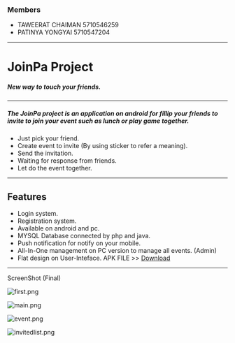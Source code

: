 ### Members
* TAWEERAT CHAIMAN 5710546259
* PATINYA YONGYAI 5710547204
---
# JoinPa Project
##### New way to touch your friends. #####
----
##### The JoinPa project is an application on android for fillip your friends to invite to join your event such as lunch or play game together.

* Just pick your friend.
* Create event to invite (By using sticker to refer a meaning).
* Send the invitation.
* Waiting for response from friends.
* Let do the event together.

---
## Features
* Login system.
* Registration system.
* Available on android and pc.
* MYSQL Database connected by php and java.
* Push notification for notify on your mobile.
* All-In-One management on PC version to manage all events. (Admin)
* Flat design on User-Inteface.
APK FILE >> [Download](https://bitbucket.org/oop2final/joinpa-android/src/bfe3502090c873d61125db3a1845ee9174879bd8/APK/join_pa.apk?at=master)

---
ScreenShot (Final)

![first.png](https://bitbucket.org/repo/k9aEpo/images/1074909263-first.png)

![main.png](https://bitbucket.org/repo/k9aEpo/images/3169294017-main.png)

![event.png](https://bitbucket.org/repo/k9aEpo/images/1483902685-event.png)

![invitedlist.png](https://bitbucket.org/repo/k9aEpo/images/1017162532-invitedlist.png)